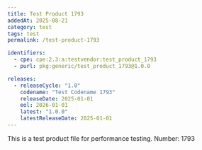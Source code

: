 ```yaml
---
title: Test Product 1793
addedAt: 2025-08-21
category: test
tags: test
permalink: /test-product-1793

identifiers:
  - cpe: cpe:2.3:a:testvendor:test_product_1793
  - purl: pkg:generic/test_product_1793@1.0.0

releases:
  - releaseCycle: "1.0"
    codename: "Test Codename 1793"
    releaseDate: 2025-01-01
    eol: 2026-01-01
    latest: "1.0.0"
    latestReleaseDate: 2025-01-01
---
```


This is a test product file for performance testing. Number: 1793
